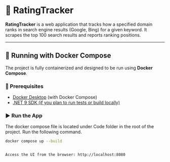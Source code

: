 # 🔎 RatingTracker

**RatingTracker** is a web application that tracks how a specified domain ranks in search engine results (Google, Bing) for a given keyword. It scrapes the top 100 search results and reports ranking positions.

---

## 🐳 Running with Docker Compose

The project is fully containerized and designed to be run using **Docker Compose**.

### 🔧 Prerequisites

- [Docker Desktop](https://www.docker.com/products/docker-desktop) (with Docker Compose)
- [.NET 9 SDK (if you plan to run tests or build locally)](https://dotnet.microsoft.com/en-us/download/dotnet/9.0)

### ▶️ Run the App

The docker compose file is located under Code folder in the root of the project. Run the following command.

```bash
docker compose up --build


Access the UI from the browser: http://localhost:8080

